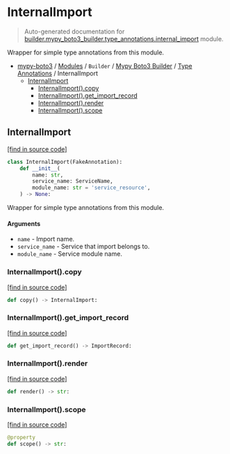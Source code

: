 # InternalImport

> Auto-generated documentation for [builder.mypy_boto3_builder.type_annotations.internal_import](https://github.com/vemel/mypy_boto3/blob/master/builder/mypy_boto3_builder/type_annotations/internal_import.py) module.

Wrapper for simple type annotations from this module.

- [mypy-boto3](../../../README.md#mypy_boto3) / [Modules](../../../MODULES.md#mypy-boto3-modules) / `Builder` / [Mypy Boto3 Builder](../index.md#mypy-boto3-builder) / [Type Annotations](index.md#type-annotations) / InternalImport
    - [InternalImport](#internalimport)
        - [InternalImport().copy](#internalimportcopy)
        - [InternalImport().get_import_record](#internalimportget_import_record)
        - [InternalImport().render](#internalimportrender)
        - [InternalImport().scope](#internalimportscope)

## InternalImport

[[find in source code]](https://github.com/vemel/mypy_boto3/blob/master/builder/mypy_boto3_builder/type_annotations/internal_import.py#L11)

```python
class InternalImport(FakeAnnotation):
    def __init__(
        name: str,
        service_name: ServiceName,
        module_name: str = 'service_resource',
    ) -> None:
```

Wrapper for simple type annotations from this module.

#### Arguments

- `name` - Import name.
- `service_name` - Service that import belongs to.
- `module_name` - Service module name.

### InternalImport().copy

[[find in source code]](https://github.com/vemel/mypy_boto3/blob/master/builder/mypy_boto3_builder/type_annotations/internal_import.py#L44)

```python
def copy() -> InternalImport:
```

### InternalImport().get_import_record

[[find in source code]](https://github.com/vemel/mypy_boto3/blob/master/builder/mypy_boto3_builder/type_annotations/internal_import.py#L38)

```python
def get_import_record() -> ImportRecord:
```

### InternalImport().render

[[find in source code]](https://github.com/vemel/mypy_boto3/blob/master/builder/mypy_boto3_builder/type_annotations/internal_import.py#L31)

```python
def render() -> str:
```

### InternalImport().scope

[[find in source code]](https://github.com/vemel/mypy_boto3/blob/master/builder/mypy_boto3_builder/type_annotations/internal_import.py#L34)

```python
@property
def scope() -> str:
```
